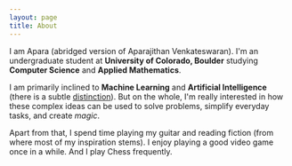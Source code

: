 ```yaml
---
layout: page
title: About
---
```


I am Apara (abridged version of Aparajithan Venkateswaran). I'm an undergraduate student at **University of Colorado, Boulder** studying **Computer Science** and **Applied Mathematics**.

I am primarily inclined to **Machine Learning** and **Artificial Intelligence** (there is a subtle [distinction](https://blogs.nvidia.com/blog/2016/07/29/whats-difference-artificial-intelligence-machine-learning-deep-learning-ai/)).
But on the whole, I'm really interested in how these complex ideas can be used to solve problems, simplify everyday tasks, and create *magic*.

Apart from that, I spend time playing my guitar and reading fiction (from where most of my inspiration stems).
I enjoy playing a good video game once in a while. And I play Chess frequently.
